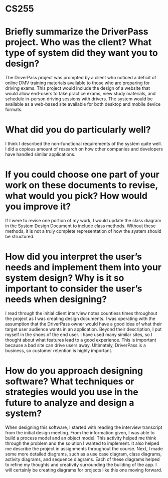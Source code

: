 # CS255

# Briefly summarize the DriverPass project. Who was the client? What type of system did they want you to design?
The DriverPass project was prompted by a client who noticed a deficit of online DMV training materials available to those who are preparing for driving exams. This project would include the design of a website that would allow end-users to take practice exams, view study materials, and schedule in-person driving sessions with drivers. The system would be available as a web-based site available for both desktop and mobile device formats.

# What did you do particularly well?
I think I described the non-functional requirements of the system quite well. I did a copious amount of research on how other companies and developers have handled similar applications.

# If you could choose one part of your work on these documents to revise, what would you pick? How would you improve it?
If I were to revise one portion of my work, I would update the class diagram in the System Design Document to include class methods. Without these methods, it is not a truly complete representation of how the system should be structured.

# How did you interpret the user’s needs and implement them into your system design? Why is it so important to consider the user’s needs when designing?
I read through the initial client interview notes countless times throughout the project as I was creating design documents. I was operating with the assumption that the DriverPass owner would have a good idea of what their target user audience wants in an application. Beyond their description, I put myself in the shoes of the end user. I have used many similar sites, so I thought about what features lead to a good experience. This is important because a bad site can drive users away. Ultimately, DriverPass is a business, so customer retention is highly important. 

# How do you approach designing software? What techniques or strategies would you use in the future to analyze and design a system?
When designing this software, I started with reading the interview transcript from the initial design meeting. From the information given, I was able to build a process model and an object model. This activity helped me think through the problem and the solution I wanted to implement. It also helped me describe the project in assignments throughout the course. Next, I made some more detailed diagrams, such as a use case diagram, class diagrams, activity diagrams, and sequence diagrams. Each of these diagrams helped to refine my thoughts and creativity surrounding the building of the app. I will certainly be creating diagrams for projects like this one moving forward.
